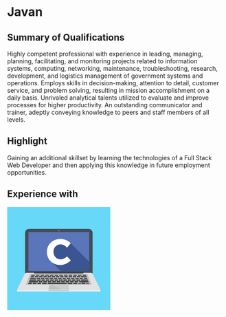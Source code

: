 # Javan 

## Summary of Qualifications
Highly competent professional with experience in leading, managing, planning, facilitating, and monitoring projects related to information systems, computing, networking, maintenance, troubleshooting, research, development, and logistics management of government systems and operations. Employs skills in decision-making, attention to detail, customer service, and problem solving, resulting in mission accomplishment on a daily basis. Unrivaled analytical talents utilized to evaluate and improve processes for higher productivity. An outstanding communicator and trainer, adeptly conveying knowledge to peers and staff members of all levels.

## Highlight
Gaining an additional skillset by learning the technologies of a Full Stack Web Developer and then applying this knowledge in future employment opportunities.

## Experience with
![image c programming](./assets/images/c_programming.jpg)

